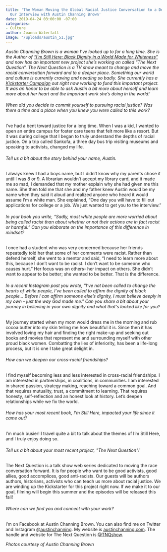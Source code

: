 ```yaml
---
title: 'The Woman Moving the Global Racial Justice Conversation to a Deeper Place:
  Our Interview with Austin Channing Brown'
date: 2019-04-24 03:00:00 -07:00
categories:
- Culture
author: Joanna Waterfall
image: "/uploads/austin_51.jpg"
---
```


_Austin Channing Brown is a woman I’ve looked up to for a long time. She is the Author of [“I'm Still Here: Black Dignity in a World Made for Whiteness”](http://austinchanning.com/the-book) and now has an important new project she’s working on called “The Next Question”. The Next Question is a TV show meant to change and move the racial conversation forward and to a deeper place. Something our world and culture is currently craving and needing so badly. She currently has a [Kickstarter Campaign](https://www.kickstarter.com/projects/39682875/the-next-question?ref=project) out right now working to fund this important project. It was an honor to be able to ask Austin a bit more about herself and learn more about her heart and the important work she’s doing in the world!_

###### When did you decide to commit yourself to pursuing racial justice? Was there a time and a place when you knew you were called to this work?  

I’ve had a bent toward justice for a long time. When I was a kid, I wanted to open an entire campus for foster care teens that felt more like a resort. But it was during college that I began to truly understand the depths of racial justice. On a trip called Sankofa, a three day bus trip visiting museums and speaking to activists, changed my life. 

###### Tell us a bit about the story behind your name, Austin. 
 
I always knew I had a boys name, but I didn’t know why my parents chose it until I was 8 or 9. A librarian wouldn’t accept my library card, and it made me so mad, I demanded that my mother explain why she had given me this name. She then told me that she and my father knew Austin would be my name when they said it aloud and realized anyone who heard it would assume I’m a white man. She explained, “One day you will have to fill out applications for college or a job. We just wanted to get you to the interview.” 

###### In your book you write, “Sadly, most white people are more worried about being called racist than about whether or not their actions are in fact racist or harmful.” Can you elaborate on the importance of this difference in mindset?  

I once had a student who was very concerned because her friends repeatedly told her that some of her comments were racist. Rather than defend herself, she went to a mentor and said, “I need to learn more about this, because I don’t want to be racist. I don’t want to be someone who causes hurt.” Her focus was on others- her impact on others. She didn’t want to appear to be better; she wanted to be better. That is the difference. 

###### In a recent Instagram post you wrote, "I’ve not been called to change the hearts of white people, I’ve been called to affirm the dignity of black people... Before I can affirm someone else’s dignity, I must believe deeply in my own - just the way God made me." Can you share a bit about your journey in believing in your own dignity and what that's looked like for you?  

My journey started when my mom would dress me in the morning and rub cocoa butter into my skin telling me how beautiful it is. Since then it has involved loving my hair and finding the right make-up and seeking out books and movies that represent me and surrounding myself with other proud black women. Combatting the lies of inferiority, has been a life-long process, but it is one I take great delight in. 

###### How can we deepen our cross-racial friendships?  

I find myself becoming less and less interested in cross-racial friendships. I am interested in partnerships, in coalitions, in communities. I am interested in shared passion, strategy making, reaching toward a common goal. And that requires mutuality, trust, a commitment to learning. That requires honesty, self-reflection and an honest look at history. Let’s deepen relationships while we fix the world. 

###### How has your most recent book, I'm Still Here, impacted your life since it came out?  

I’m much busier! I travel quite a bit to talk about the themes of I’m Still Here, and I truly enjoy doing so. 

###### Tell us a bit about your most recent project, "The Next Question"!  

The Next Question is a talk show web series dedicated to moving the race conversation forward. It is for people who want to be good activists, good allies, good accomplices, good anti-racists. Our guests will be authors authors, historians, activists who can teach us more about racial justice. We are winding up the Kickstarter for this project right now. If we make it to our goal, filming will begin this summer and the episodes will be released this fall! 

###### Where can we find you and connect with your work?

I’m on Facebook at Austin Channing Brown. You can also find me on Twitter and Instagram [@austinchanning](https://www.instagram.com/austinchanning/). My website is [austinchanning.com](http://austinchanning.com/). The handle and website for The Next Question is [@TNQshow](https://www.instagram.com/tnqshow/). 

_Photos courtesy of Austin Channing Brown_